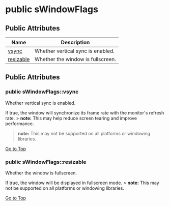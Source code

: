 # <a name='sWindowFlags' /> public sWindowFlags




## Public Attributes
| Name | Description | 
| ---- | ---- |
| [vsync](#sWindowFlags-vsync) | Whether vertical sync is enabled.  |
| [resizable](#sWindowFlags-resizable) | Whether the window is fullscreen.  |



## Public Attributes
### <a name='sWindowFlags-vsync' /> public sWindowFlags::vsync 

Whether vertical sync is enabled. 










If true, the window will synchronize its frame rate with the monitor's refresh rate. > **note:** This may help reduce screen tearing and improve performance. 





> **note:** This may not be supported on all platforms or windowing libraries. 




[Go to Top](#sWindowFlags)

### <a name='sWindowFlags-resizable' /> public sWindowFlags::resizable 

Whether the window is fullscreen. 










If true, the window will be displayed in fullscreen mode. > **note:** This may not be supported on all platforms or windowing libraries. 




[Go to Top](#sWindowFlags)

